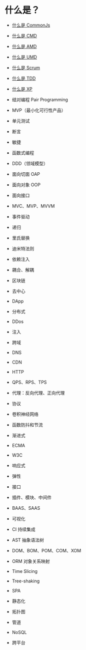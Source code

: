 # 什么是？

* [什么是 CommonJs](./src/glossary/commonjs.md)
* [什么是 CMD](./src/glossary/cmd.md)
* [什么是 AMD](./src/glossary/amd.md)
* [什么是 UMD](./src/glossary/umd.md)

* [什么是 Scrum](./src/glossary/scrum.md)
* [什么是 TDD](./src/glossary/tdd.md)
* [什么是 XP](./src/glossary/xp.md)
* 结对编程 Pair Programming
* MVP（最小化可行性产品）
* 单元测试
* 断言
* 敏捷

* 函数式编程
* DDD（领域模型）
* 面向切面 OAP
* 面向对象 OOP
* 面向接口
* MVC、MVP、MVVM
* 事件驱动

* 递归
* 里氏替换
* 迪米特法则
* 依赖注入
* 耦合、解耦

* 区块链
* 去中心
* DApp
* 分布式

* DDos
* 注入
* 跨域
* DNS
* CDN
* HTTP
* QPS、RPS、TPS
* 代理：反向代理、正向代理
* 协议

* 卷积神经网络
* 函数防抖和节流
* 渐进式
* ECMA
* W3C
* 响应式
* 弹性
* 接口
* 插件、模块、中间件
* BAAS、SAAS
* 可视化
* CI 持续集成 
* AST 抽象语法树
* DOM、BOM、POM、COM、XOM
* ORM 对象关系映射
* Time Slicing
* Tree-shaking
* SPA
* 静态化
* 拓扑图
* 管道
* NoSQL
* 跨平台
